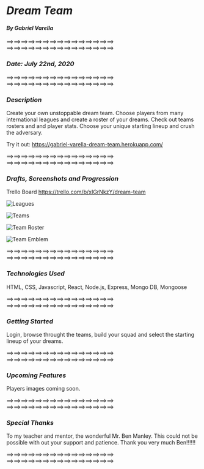 # *Dream Team*

#### *By Gabriel Varella*

==>==>==>==>==>==>==>==>==>==>==>==>==>==>==>
==>==>==>==>==>==>==>==>==>==>==>==>==>==>==>

### *Date: July 22nd, 2020*

==>==>==>==>==>==>==>==>==>==>==>==>==>==>==>
==>==>==>==>==>==>==>==>==>==>==>==>==>==>==>

### *Description*


Create your own unstoppable dream team. Choose players from many international leagues and create a roster of your dreams. 
Check out teams rosters and and player stats.
Choose your unique starting lineup and crush the adversary.

Try it out:  https://gabriel-varella-dream-team.herokuapp.com/

==>==>==>==>==>==>==>==>==>==>==>==>==>==>==>
==>==>==>==>==>==>==>==>==>==>==>==>==>==>==>

### *Drafts, Screenshots and Progression*


Trello Board https://trello.com/b/xIGrNkzY/dream-team

![Leagues](./public/images/screeshots/leagues.png)

![Teams](./public/images/screeshots/teams.png)

![Team Roster](./public/images/screeshots/team.png)

![Team Emblem](./public/images/screeshots/emblem.jpeg)

==>==>==>==>==>==>==>==>==>==>==>==>==>==>==>
==>==>==>==>==>==>==>==>==>==>==>==>==>==>==>

### *Technologies Used*


HTML, CSS, Javascript, React, Node.js, Express, Mongo DB, Mongoose


==>==>==>==>==>==>==>==>==>==>==>==>==>==>==>
==>==>==>==>==>==>==>==>==>==>==>==>==>==>==>

### *Getting Started*


Login, browse throught the teams, build your squad and select the starting lineup of your dreams.

==>==>==>==>==>==>==>==>==>==>==>==>==>==>==>
==>==>==>==>==>==>==>==>==>==>==>==>==>==>==>

### *Upcoming Features*


Players images coming soon.

==>==>==>==>==>==>==>==>==>==>==>==>==>==>==>
==>==>==>==>==>==>==>==>==>==>==>==>==>==>==>

### *Special Thanks*


To my teacher and mentor, the wonderful Mr. Ben Manley. This could not be possible with out your support and patience.
Thank you very much Ben!!!!!!

==>==>==>==>==>==>==>==>==>==>==>==>==>==>==>
==>==>==>==>==>==>==>==>==>==>==>==>==>==>==>